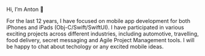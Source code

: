 
Hi, I’m Anton 👋 


For the last 12 years, I have focused on mobile app development for both iPhones and iPads (Obj-C/Swift/SwiftUI). I have participated in various exciting projects across different industries, including automotive, travelling, food delivery, secret messaging and Agile Project Management tools. I will be happy to chat about techology or any excited mobile ideas.

<!---
AnthonyBY/AnthonyBY is a ✨ special ✨ repository because its `README.md` (this file) appears on your GitHub profile.
You can click the Preview link to take a look at your changes.
--->
